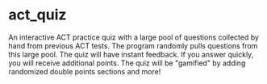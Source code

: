 # act_quiz
An interactive ACT practice quiz with a large pool of questions collected by hand from previous ACT tests. The program randomly pulls questions from this large pool. The quiz will have instant feedback. If you answer quickly, you will receive additional points. The quiz will be "gamified" by adding randomized double points sections and more!
